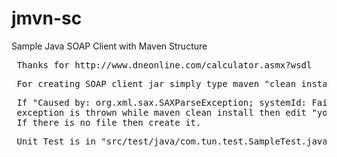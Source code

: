 # jmvn-sc
Sample Java SOAP Client with Maven Structure

<pre> Thanks for http://www.dneonline.com/calculator.asmx?wsdl </pre>

<pre> For creating SOAP client jar simply type maven "clean install". </pre>

<pre> If "Caused by: org.xml.sax.SAXParseException; systemId: Failed to read schema document 'xjc.xsd', because 'file' access is not allowed due to restriction set by the accessExternalSchema property." 
 exception is thrown while maven clean install then edit "yourJDKPath/jre/lib/jaxp.properties" file with "javax.xml.accessExternalSchema = all" row.
 If there is no file then create it.</pre>

<pre> Unit Test is in "src/test/java/com.tun.test.SampleTest.java" file.</pre>
